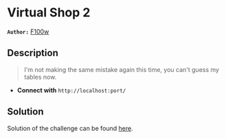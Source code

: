 # Virtual Shop 2

**`Author:`** [F100w]()

## Description

> I'm not making the same mistake again this time, you can't guess my tables now.
   


- **Connect with** `http://localhost:port/`



## Solution
Solution of the challenge can be found [here](solution/).
